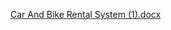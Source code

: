 [Car And Bike Rental System (1).docx](https://github.com/AnishGithub2001/Rent-a-Ride/files/11471905/Car.And.Bike.Rental.System.1.docx)
